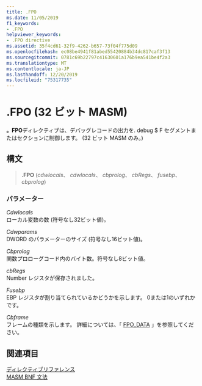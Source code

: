 ```yaml
---
title: .FPO
ms.date: 11/05/2019
f1_keywords:
- .FPO
helpviewer_keywords:
- .FPO directive
ms.assetid: 35f4cd61-32f9-4262-b657-73f04f775d09
ms.openlocfilehash: ec08be4941f81abed55420884b34dc817caf3f13
ms.sourcegitcommit: 0781c69b22797c41630601a176b9ea541be4f2a3
ms.translationtype: MT
ms.contentlocale: ja-JP
ms.lasthandoff: 12/20/2019
ms.locfileid: "75317735"
---
```

# <a name="fpo-32-bit-masm"></a>.FPO (32 ビット MASM)

**。FPO**ディレクティブは、デバッグレコードの出力を. debug $ F セグメントまたはセクションに制御します。 (32 ビット MASM のみ。)

## <a name="syntax"></a>構文

> **.FPO** (*cdwlocals*、 *cdwlocals*、 *cbprolog*、 *cbRegs*、 *fusebp*、 *cbprolog*)

### <a name="parameters"></a>パラメーター

*Cdwlocals*\
ローカル変数の数 (符号なし32ビット値)。

*Cdwparams*\
DWORD のパラメーターのサイズ (符号なし16ビット値)。

*Cbprolog*\
関数プロローグコード内のバイト数。符号なし8ビット値。

*cbRegs*\
Number レジスタが保存されました。

*Fusebp*\
EBP レジスタが割り当てられているかどうかを示します。 0または1のいずれかです。

*Cbframe*\
フレームの種類を示します。  詳細については、「 [FPO_DATA](/windows/win32/api/winnt/ns-winnt-fpo_data) 」を参照してください。

## <a name="see-also"></a>関連項目

[ディレクティブリファレンス](directives-reference.md)\
[MASM BNF 文法](masm-bnf-grammar.md)

